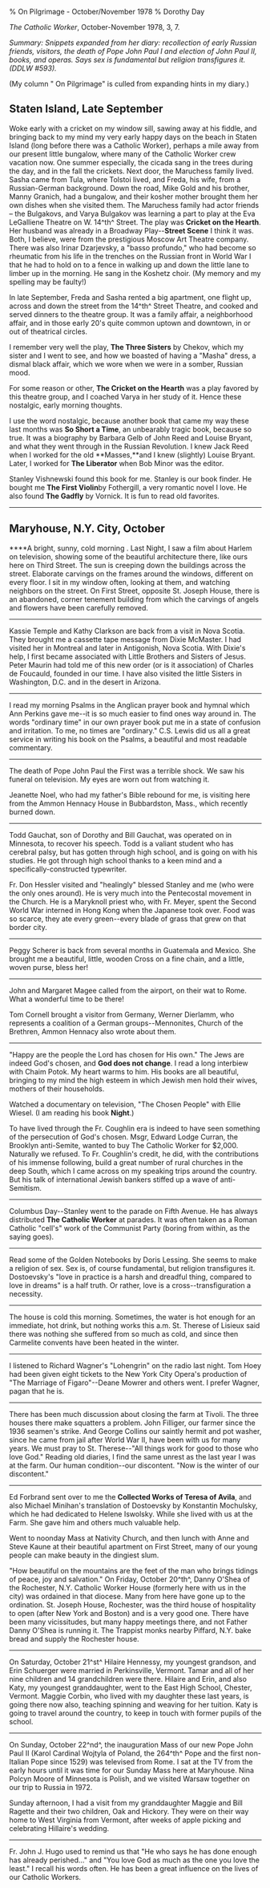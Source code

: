 % On Pilgrimage - October/November 1978
% Dorothy Day

*The Catholic Worker*, October-November 1978, 3, 7.

*Summary: Snippets expanded from her diary: recollection of early
Russian friends, visitors, the death of Pope John Paul I and election of
John Paul II, books, and operas. Says sex is fundamental but religion
transfigures it. (DDLW \#593).*

(My column " On Pilgrimage" is culled from expanding hints in my diary.)

Staten Island, Late September
-----------------------------

Woke early with a cricket on my window sill, sawing away at his fiddle,
and bringing back to my mind my very early happy days on the beach in
Staten Island (long before there was a Catholic Worker), perhaps a mile
away from our present little bungalow, where many of the Catholic Worker
crew vacation now. One summer especially, the cicada sang in the trees
during the day, and in the fall the crickets. Next door, the Maruchess
family lived. Sasha came from Tula, where Tolstoi lived, and Freda, his
wife, from a Russian-German background. Down the road, Mike Gold and his
brother, Manny Granich, had a bungalow, and their kosher mother brought
them her own dishes when she visited them. The Maruchess family had
actor friends – the Bulgakovs, and Varya Bulgakov was learning a part to
play at the Eva LeGalliene Theatre on W. 14^th^ Street. The play was
**Cricket on the Hearth**. Her husband was already in a Broadway
Play--**Street Scene** I think it was. Both, I believe, were from the
prestigious Moscow Art Theatre company. There was also Irinar
Dzarjevsky, a "basso profundo," who had become so rheumatic from his
life in the trenches on the Russian front in World War I that he had to
hold on to a fence in walking up and down the little lane to limber up
in the morning. He sang in the Koshetz choir. (My memory and my spelling
may be faulty!)

In late September, Freda and Sasha rented a big apartment, one flight
up, across and down the street from the 14^th^ Street Theatre, and
cooked and served dinners to the theatre group. It was a family affair,
a neighborhood affair, and in those early 20's quite common uptown and
downtown, in or out of theatrical circles.

I remember very well the play, **The Three Sisters** by Chekov, which my
sister and I went to see, and how we boasted of having a "Masha" dress,
a dismal black affair, which we wore when we were in a somber, Russian
mood.

For some reason or other, **The Cricket on the Hearth** was a play
favored by this theatre group, and I coached Varya in her study of it.
Hence these nostalgic, early morning thoughts.

I use the word nostalgic, because another book that came my way these
last months was **So Short a Time**, an unbearably tragic book, because
so true. It was a biography by Barbara Gelb of John Reed and Louise
Bryant, and what they went through in the Russian Revolution. I knew
Jack Reed when I worked for the old **Masses,**and I knew (slightly)
Louise Bryant. Later, I worked for **The Liberator** when Bob Minor was
the editor.

Stanley Vishnewski found this book for me. Stanley is our book finder.
He bought me **The First Violin**by Fothergill, a very romantic novel I
love. He also found **The Gadfly** by Vornick. It is fun to read old
favorites.

- - -

Maryhouse, N.Y. City, October
-----------------------------

****A bright, sunny, cold morning . Last Night, I saw a film about
Harlem on television, showing some of the beautiful architecture there,
like ours here on Third Street. The sun is creeping down the buildings
across the street. Elaborate carvings on the frames around the windows,
different on every floor. I sit in my window often, looking at them, and
watching neighbors on the street. On First Street, opposite St. Joseph
House, there is an abandoned, corner tenement building from which the
carvings of angels and flowers have been carefully removed.

- - -

Kassie Temple and Kathy Clarkson are back from a visit in Nova Scotia.
They brought me a cassette tape message from Dixie McMaster. I had
visited her in Montreal and later in Antigonish, Nova Scotia. With
Dixie's help, I first became associated with Little Brothers and Sisters
of Jesus. Peter Maurin had told me of this new order (or is it
association) of Charles de Foucauld, founded in our time. I have also
visited the little Sisters in Washington, D.C. and in the desert in
Arizona.

- - -

I read my morning Psalms in the Anglican prayer book and hymnal which
Ann Perkins gave me--it is so much easier to find ones way around in.
The words "ordinary time" in our own prayer book put me in a state of
confusion and irritation. To me, no times are "ordinary." C.S. Lewis did
us all a great service in writing his book on the Psalms, a beautiful
and most readable commentary.

- - -

The death of Pope John Paul the First was a terrible shock. We saw his
funeral on television. My eyes are worn out from watching it.

Jeanette Noel, who had my father's Bible rebound for me, is visiting
here from the Ammon Hennacy House in Bubbardston, Mass., which recently
burned down.

- - -

Todd Gauchat, son of Dorothy and Bill Gauchat, was operated on in
Minnesota, to recover his speech. Todd is a valiant student who has
cerebral palsy, but has gotten through high school, and is going on with
his studies. He got through high school thanks to a keen mind and a
specifically-constructed typewriter.

Fr. Don Hessler visited and "healingly" blessed Stanley and me (who were
the only ones around). He is very much into the Pentecostal movement in
the Church. He is a Maryknoll priest who, with Fr. Meyer, spent the
Second World War interned in Hong Kong when the Japanese took over. Food
was so scarce, they ate every green--every blade of grass that grew on
that border city.

- - -

Peggy Scherer is back from several months in Guatemala and Mexico. She
brought me a beautiful, little, wooden Cross on a fine chain, and a
little, woven purse, bless her!

- - -

John and Margaret Magee called from the airport, on their wat to Rome.
What a wonderful time to be there!

Tom Cornell brought a visitor from Germany, Werner Dierlamm, who
represents a coalition of a German groups--Mennonites, Church of the
Brethren, Ammon Hennacy also wrote about them.

- - -

"Happy are the people the Lord has chosen for His own." The Jews are
indeed God's chosen, and **God does not change**. I read a long
interbiew with Chaim Potok. My heart warms to him. His books are all
beautiful, bringing to my mind the high esteem in which Jewish men hold
their wives, mothers of their households.

Watched a documentary on television, "The Chosen People" with Ellie
Wiesel. (I am reading his book **Night**.)

To have lived through the Fr. Coughlin era is indeed to have seen
something of the persecution of God's chosen. Msgr, Edward Lodge Curran,
the Brooklyn anti-Semite, wanted to buy The Catholic Worker for \$2,000.
Naturally we refused. To Fr. Coughlin's credit, he did, with the
contributions of his immense following, build a great number of rural
churches in the deep South, which I came across on my speaking trips
around the country. But his talk of international Jewish bankers stiffed
up a wave of anti-Semitism.

- - -

Columbus Day--Stanley went to the parade on Fifth Avenue. He has always
distributed **The Catholic Worker** at parades. It was often taken as a
Roman Catholic "cell's" work of the Communist Party (boring from within,
as the saying goes).

- - -

Read some of the Golden Notebooks by Doris Lessing. She seems to make a
religion of sex. Sex is, of course fundamental, but religion
transfigures it. Dostoevsky's "love in practice is a harsh and dreadful
thing, compared to love in dreams" is a half truth. Or rather, love is a
cross--transfiguration a necessity.

- - -

The house is cold this morning. Sometimes, the water is hot enough for
an immediate, hot drink, but nothing works this a.m. St. Therese of
Lisieux said there was nothing she suffered from so much as cold, and
since then Carmelite convents have been heated in the winter.

- - -

I listened to Richard Wagner's "Lohengrin" on the radio last night. Tom
Hoey had been given eight tickets to the New York City Opera's
production of "The Marriage of Figaro"--Deane Mowrer and others went. I
prefer Wagner, pagan that he is.

- - -

There has been much discussion about closing the farm at Tivoli. The
three houses there make squatters a problem. John Filliger, our farmer
since the 1936 seamen's strike. And George Collins our saintly hermit
and pot washer, since he came from jail after World War II, have been
with us for many years. We must pray to St. Therese--"All things work
for good to those who love God." Reading old diaries, I find the same
unrest as the last year I was at the farm. Our human condition--our
discontent. "Now is the winter of our discontent."

- - -

Ed Forbrand sent over to me the **Collected Works of Teresa of Avila**,
and also Michael Minihan's translation of Dostoevsky by Konstantin
Mochulsky, which he had dedicated to Helene Iswolsky. While she lived
with us at the Farm. She gave him and others much valuable help.

Went to noonday Mass at Nativity Church, and then lunch with Anne and
Steve Kaune at their beautiful apartment on First Street, many of our
young people can make beauty in the dingiest slum.

"How beautiful on the mountains are the feet of the man who brings
tidings of peace, joy and salvation." On Friday, October 20^th^, Danny
O'Shea of the Rochester, N.Y. Catholic Worker House (formerly here with
us in the city) was ordained in that diocese. Many from here have gone
up to the ordination. St. Joseph House, Rochester, was the third house
of hospitality to open (after New York and Boston) and is a very good
one. There have been many vicissitudes, but many happy meetings there,
and not Father Danny O'Shea is running it. The Trappist monks nearby
Piffard, N.Y. bake bread and supply the Rochester house.

- - -

On Saturday, October 21^st^ Hilaire Hennessy, my youngest grandson, and
Erin Schuerger were married in Perkinsville, Vermont. Tamar and all of
her nine children and 14 grandchildren were there. Hilaire and Erin, and
also Katy, my youngest granddaughter, went to the East High School,
Chester, Vermont. Maggie Corbin, who lived with my daughter these last
years, is going there now also, teaching spinning and weaving for her
tuition. Katy is going to travel around the country, to keep in touch
with former pupils of the school.

- - -

On Sunday, October 22^nd^, the inauguration Mass of our new Pope John
Paul II (Karol Cardinal Wojtyla of Poland, the 264^th^ Pope and the
first non-Italian Pope since 1529) was televised from Rome. I sat at the
TV from the early hours until it was time for our Sunday Mass here at
Maryhouse. Nina Polcyn Moore of Minnesota is Polish, and we visited
Warsaw together on our trip to Russia in 1972.

Sunday afternoon, I had a visit from my granddaughter Maggie and Bill
Ragette and their two children, Oak and Hickory. They were on their way
home to West Virginia from Vermont, after weeks of apple picking and
celebrating Hillaire's wedding.

- - -

Fr. John J. Hugo used to remind us that "He who says he has done enough
has already perished…" and "You love God as much as the one you love the
least." I recall his words often. He has been a great influence on the
lives of our Catholic Workers.
